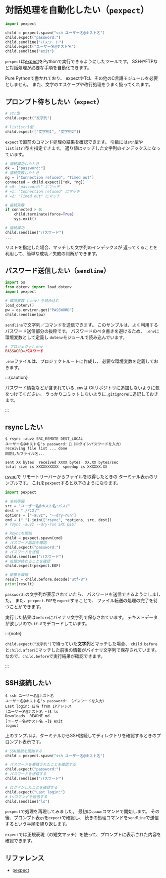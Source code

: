 # 対話処理を自動化したい（`pexpect`）

```python
import pexpect

child = pexpect.spawn("ssh ユーザー名@ホスト名")
child.expect("password:")
child.sendline("パスワード")
child.expect("ユーザー名@ホスト名")
child.sendline("exit")
```

`pexpect`は[expect](../command/command-expect.md)をPythonで実行できるようにしたツールです。
SSHやFTPなど対話処理が必要な手順を自動化できます。

Pure Pythonで書かれており、
expectやTcl、その他のC言語モジュールを必要としません。
また、文字のエスケープや改行処理をうまく扱ってくれます。

## プロンプト待ちしたい（`expect`）

```python
# str型
child.expect("文字列")

# list[str]型
child.expect(["文字列1", "文字列2"])
```

`expect`で直前のコマンド処理の結果を確認できます。
引数には`str`型や`list[str]`型を指定できます。
返り値はマッチした文字列のインデックスになっています。

```python
# 接続成功したとき
ok = ["password:"]
# 接続失敗したとき
ng = ["Connection refused", "Timed out"]
connected = child.expect([*ok, *ng])
# =0: "password:" にマッチ
# =1: "Connection refused" にマッチ
# =2: "Timed out" にマッチ

# 接続失敗
if connected > 0:
    child.terminate(force=True)
    sys.exit()

# 接続成功
child.sendline("パスワード")
...
```

リストを指定した場合、マッチした文字列のインデックスが
返ってくることを利用して、簡単な成功／失敗の判断ができます。

## パスワード送信したい（`sendline`）

```python
import os
from dotenv import load_dotenv
import pexpect

# 環境変数（.env）を読み込む
load_dotenv()
pw = os.environ.get("PASSWORD")
child.sendline(pw)
```

`sendline`で文字列／コマンドを送信できます。
このサンプルは、よく利用するパスワード送信部分の抜粋です。
パスワードのベタ書きを避けるため、
`.env`に環境変数として定義し
`dotenv`モジュールで読み込んでいます。

```conf
# プロジェクト/.env
PASSWORD=パスワード
```

`.env`ファイルは、プロジェクトルートに作成し、
必要な環境変数を定義しておきます。

:::{caution}

パスワード情報などが含まれている`.env`は
Gitリポジトリに追加しないように気をつけてください。
うっかりコミットしないように`.gitignore`に追記しておきます。

:::

## rsyncしたい

```console
$ rsync -auvz SRC_REMOTE DEST_LOCAL
ユーザー名@ホスト名's password: 🔑（ログインパスワードを入力）
receiving file list ... done
同期したファイル名...

sent XX bytes  received XXXX bytes  XX.XX bytes/sec
total size is XXXXXXXXXX  speedup is XXXXXX.XX
```

[rsync](../command/command-rsync.md)で
リモートサーバーからファイルを取得したときの
ターミナル表示のサンプルです。
これを`pexpect`すると以下のようになります。

```python
import pexpect

# 事前準備
src = "ユーザー名@ホスト名:パス/"
dest = "./パス/"
options = ["-auvz", "--dry-run"]
cmd = (" ").join(["rsync", *options, src, dest])
# rsync -auvz --dry-run SRC DEST

# Rsyncを開始
child = pexpect.spawn(cmd)
# パスワード認証を確認
child.expect("password:")
# パスワードを送信
child.sendline("パスワード")
# 処理が終わることを確認
child.expect(pexpect.EOF)

# 結果を取得
result = child.before.decode("utf-8")
print(result)
```

`password:`の文字列が表示されていたら、
パスワードを送信できるようにしました。
また、`pexpect.EOF`を`expect`することで、
ファイル転送の処理の完了を待つことができます。

実行した結果は`before`にバイナリ文字列で保存されています。
テキストデータが欲しいので`utf-8`でデコードしています。

:::{note}

`child.expect("文字列")`で待っていた**文字列**とマッチした場合、
`child.before`と`child.after`にマッチした前後の情報がバイナリ文字列で保存されています。
なので、`child.before`で実行結果が確認できます。

:::

## SSH接続したい

```console
$ ssh ユーザー名@ホスト名
ユーザー名@ホスト名's password: （パスワードを入力）
Last login: 日時 from IPアドレス
[ユーザー名@ホスト名 ~]$ ls
Downloads  README.md
[ユーザー名@ホスト名 ~]$ exit
logout
```

上のサンプルは、ターミナルからSSH接続してディレクトリを確認するときのプロンプト表示です。

```python
# SSH接続を開始する
child = pexpect.spawn("ssh ユーザー名@ホスト名")

# パスワードを要請されたことを確認する
child.expect("password:")
# パスワードを送信する
child.sendline("パスワード")

# ログインしたことを確認する
child.expect("Last login:")
# lsコマンドを送信する
child.sendline("ls")
```

`pexpect`で処理を再現してみました。
最初は`spawn`コマンドで開始します。
その後、プロンプト表示を`expect`で確認し、
続きの処理コマンドを`sendline`で送信するという手順を繰り返します。

`expect`では正規表現（の短文マッチ）を使って、プロンプトに表示された内容を確認できます。

## リファレンス

- [pexpect](https://pexpect.readthedocs.io/en/stable/)
